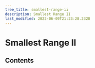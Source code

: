```yaml
---
tree_title: smallest-range-ii
description: Smallest Range II
last_modified: 2022-06-09T21:23:28.2328
---
```


# Smallest Range II

## Contents
